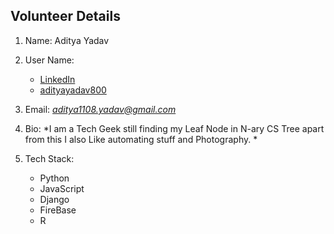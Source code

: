 ## Volunteer Details

1. Name: Aditya Yadav
2. User Name:
   * [LinkedIn](https://www.linkedin.com/in/aditya-yadav-354a74184/)
   * [adityayadav800](https://github.com/adityayadav800)

3. Email: *[aditya1108.yadav@gmail.com](mailto:aditya1108.yadav@gmail.com)*

4. Bio: *I am a Tech Geek still finding my Leaf Node in N-ary CS Tree apart from this I also Like automating stuff and Photography. *
5. Tech Stack:
   * Python
   * JavaScript
   * Django
   * FireBase
   * R
   
